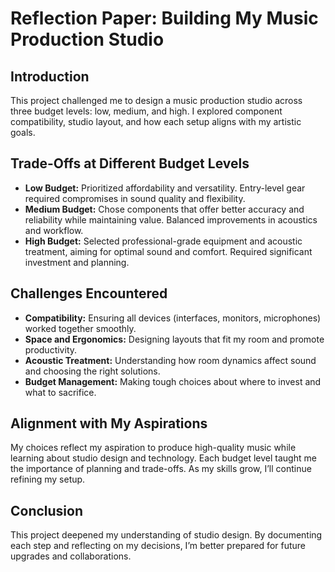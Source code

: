 # Reflection Paper: Building My Music Production Studio

## Introduction
This project challenged me to design a music production studio across three budget levels: low, medium, and high. I explored component compatibility, studio layout, and how each setup aligns with my artistic goals.

## Trade-Offs at Different Budget Levels
- **Low Budget:** Prioritized affordability and versatility. Entry-level gear required compromises in sound quality and flexibility.
- **Medium Budget:** Chose components that offer better accuracy and reliability while maintaining value. Balanced improvements in acoustics and workflow.
- **High Budget:** Selected professional-grade equipment and acoustic treatment, aiming for optimal sound and comfort. Required significant investment and planning.

## Challenges Encountered
- **Compatibility:** Ensuring all devices (interfaces, monitors, microphones) worked together smoothly.
- **Space and Ergonomics:** Designing layouts that fit my room and promote productivity.
- **Acoustic Treatment:** Understanding how room dynamics affect sound and choosing the right solutions.
- **Budget Management:** Making tough choices about where to invest and what to sacrifice.

## Alignment with My Aspirations
My choices reflect my aspiration to produce high-quality music while learning about studio design and technology. Each budget level taught me the importance of planning and trade-offs. As my skills grow, I’ll continue refining my setup.

## Conclusion
This project deepened my understanding of studio design. By documenting each step and reflecting on my decisions, I’m better prepared for future upgrades and collaborations.
